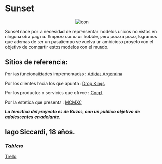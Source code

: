 # Sunset

<div align="center"><img src="/Wireframes/Otros/sunset.png" alt="icon"></div>

Sunset nace por la necesidad de reprensentar modelos unicos no vistos en ninguna otra pagina. Empezo como un hobbie, pero poco a poco, logramos que ademas de ser un pasatiempo se vuelva un ambicioso proyeto con el objetivo de compartir estos modelos con el mundo.

## Sitios de referencia:

Por las funcionalidades implementadas : [Adidas Argentina](https://www.adidas.com.ar)

Por los clientes hacia los que apunta : [Drop Kings](https://www.dropkings.site)

Por los productos o servicios que ofrece : [Cncpt](https://www.cncpt.com.ar)

Por la estetica que presenta : [MCMXC](https://mcmxc.flashcookie.com/)

***La tematica del proyecto es de Buzos, con un publico objetivo de adolescentes en adelante.***

## Iago Siccardi, 18 años.

### ***Tablero***

[Trello](https://trello.com/b/pTY5Jit9/proyecto-integrador)
